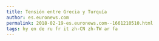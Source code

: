 ```yaml
---
title: Tensión entre Grecia y Turquía
author: es.euronews.com
permalink: 2018-02-19-es.euronews.com--1661210510.html
tags: hy en de ru fr it zh-CN zh-TW ar fa
---
```


